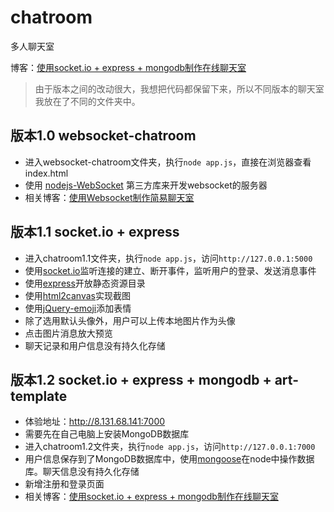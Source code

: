 # chatroom
多人聊天室

博客：[使用socket.io + express + mongodb制作在线聊天室](https://blog.csdn.net/weixin_43974265/article/details/116600763)

> 由于版本之间的改动很大，我想把代码都保留下来，所以不同版本的聊天室我放在了不同的文件夹中。

## 版本1.0 websocket-chatroom
- 进入websocket-chatroom文件夹，执行`node app.js`，直接在浏览器查看index.html
- 使用 [nodejs-WebSocket](https://github.com/sitegui/nodejs-websocket) 第三方库来开发websocket的服务器
- 相关博客：[使用Websocket制作简易聊天室](https://www.yuque.com/changyanwei-wlmrd/cnxiwc/iswywm)

## 版本1.1 socket.io + express
- 进入chatroom1.1文件夹，执行`node app.js`，访问`http://127.0.0.1:5000`
- 使用[socket.io](https://socket.io/)监听连接的建立、断开事件，监听用户的登录、发送消息事件
- 使用[express](https://www.expressjs.com.cn/)开放静态资源目录
- 使用[html2canvas](http://html2canvas.hertzen.com/)实现截图
- 使用[jQuery-emoji](http://eshengsky.github.io/jQuery-emoji/)添加表情
- 除了选用默认头像外，用户可以上传本地图片作为头像
- 点击图片消息放大预览
- 聊天记录和用户信息没有持久化存储

## 版本1.2 socket.io + express + mongodb + art-template
- 体验地址：http://8.131.68.141:7000
- 需要先在自己电脑上安装MongoDB数据库
- 进入chatroom1.2文件夹，执行`node app.js`，访问`http://127.0.0.1:7000`
- 用户信息保存到了MongoDB数据库中，使用[mongoose](https://mongoosejs.com/)在node中操作数据库。聊天信息没有持久化存储
- 新增注册和登录页面
- 相关博客：[使用socket.io + express + mongodb制作在线聊天室](https://blog.csdn.net/weixin_43974265/article/details/116600763)
